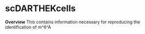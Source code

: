 # scDARTHEKcells

**Overview**
This contains information necessary for reproducing the identification of m^6^A 

